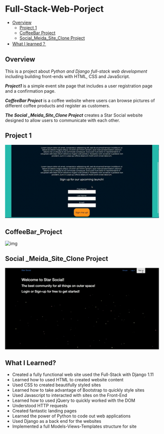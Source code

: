 # Full-Stack-Web-Porject
- [Overview](#overview)
  * [Project 1](https://github.com/didiyang4759/Full-Stack-Web-Porject/tree/main/project1)
  * [CoffeeBar Project](https://github.com/didiyang4759/Full-Stack-Web-Porject/tree/main/CoffeeBarProject)
  * [Social_Meida_Site_Clone Project](https://github.com/didiyang4759/Full-Stack-Web-Porject/tree/main/Social%20_Meida_Site_Clone%20Project/simplesocial)
 - [What I learned？](#what-i-learned)
  
## Overview
This is a project about *Python and Django full-stack web development* including building front-ends with HTML, CSS and JavaScript.

***Project1*** is a simple event site page that includes a user registration page and a confirmation page. 

***CoffeeBar Project*** is a coffee website where users can browse pictures of different coffee products and register as customers.

***The Social _Meida_Site_Clone Project*** creates a Star Social website designed to allow users to communicate with each other.

## Project 1

![img](https://github.com/didiyang4759/Full-Stack-Web-Porject/blob/main/image/Project1.gif)


## CoffeeBar_Project
![img](https://github.com/didiyang4759/Full-Stack-Web-Porject/blob/main/image/CoffeeBar_Project.gif)


## Social _Meida_Site_Clone Project
![img](https://github.com/didiyang4759/Full-Stack-Web-Porject/blob/main/image/FinalVideo_1642965292.100897.gif)


## What I Learned?
-   Created a fully functional web site used the Full-Stack with Django 1.11
-   Learned how to used HTML to created website content
-   Used CSS to created beautifully styled sites
-   Learned how to take advantage of Bootstrap to quickly style sites
-   Used Javascript to interacted with sites on the Front-End
-   Learned how to used jQuery to quickly worked with the DOM
-   Understood HTTP requests
-   Created fantastic landing pages
-   Learned the power of Python to code out web applications
-   Used Django as a back end for the websites
-   Implemented a full Models-Views-Templates structure for site
